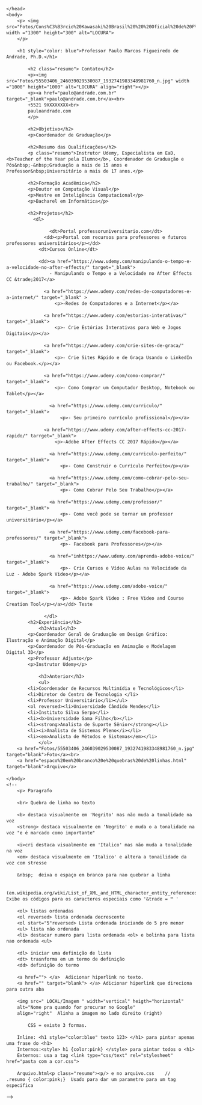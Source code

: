 <!DOCTYPE html>
<html lang="pt-br">
    <head>
        <meta charset="utf-8">
        <meta name="description" content="Currículo Professor Paulo Andrade">
        <title>Professor Paulo Marcos Figueiredo de Andrade, Ph.D.</title>
        <link type="text/css" rel='stylesheet' href='estilo.css'>
        <style>
            h2{color: aqua}
        </style>
        
    </head>
    <body>
        <p> <img src="Fotos/Cons%C3%B3rcio%20Kawasaki%20Brasil%20%20%20Oficial%20de%20F%C3%A1brica.png" width ="1300" height="300" alt="LOCURA">
        </p>
    
        <h1 style="color: blue">Professor Paulo Marcos Figueiredo de Andrade, Ph.D.</h1>

            <h2 class="resumo"> Contato</h2>
            <p><img src="Fotos/55503406_246039029530087_1932741983348981760_n.jpg" width ="1000" height="1000" alt="LOCURA" align="right"></p>
            <p><a href="paulo@andrade.com.br" target="_blank">paulo@andrade.com.br</a><br>
            +5521 9XXXXXXXX<br>
            pauloandrade.com
            </p>

            <h2>Objetivo</h2>
            <p>Coordenador de Graduação</p>

            <h2>Resumo das Qualificações</h2>
            <p class="resumo">Instrutor Udemy, Especialista em EaD, <b>Teacher of the Year pela Ilumno</b>, Coordenador de Graduação e Pós&nbsp;-&nbsp;Graduação a mais de 15 anos e Professor&nbsp;Universitário a mais de 17 anos.</p>

            <h2>Formação Acadêmica</h2>
            <p>Doutor em Computação Visual</p>
            <p>Mestre em Inteligência Computacional</p>
            <p>Bacharel em Informática</p>

            <h2>Projetos</h2>
              <dl>
        
                    <dt>Portal professoruniversitario.com</dt>
                  <dd><p>Portal com recursos para professores e futuros professores universitários</p></dd>
                <dt>Cursos Online</dt>
                  
                <dd><a href="https://www.udemy.com/manipulando-o-tempo-e-a-velocidade-no-after-effects/" target="_blank">
                    - Manipulando o Tempo e a Velocidade no After Effects CC &trade;2017</a>
                
                  <a href="https://www.udemy.com/redes-de-computadores-e-a-internet/" target="_blank" >
                      <p>-Redes de Computadores e a Internet</p></a>
                
                  <a href="https://www.udemy.com/estorias-interativas/" target="_blank">
                      <p>- Crie Estórias Interativas para Web e Jogos Digitais</p></a>    
                
                  <a href="https://www.udemy.com/crie-sites-de-graca/" target="_blank">
                      <p>- Crie Sites Rápido e de Graça Usando o LinkedIn ou Facebook.</p></a>
                    
                  <a href="https://www.udemy.com/como-comprar/" target="_blank">
                      <p>- Como Comprar um Computador Desktop, Notebook ou Tablet</p></a>
                
                    <a href="https://www.udemy.com/curriculo/" target="_blank">
                        <p>- Seu primeiro currículo profissional</p></a>
                
                  <a href="https://www.udemy.com/after-effects-cc-2017-rapido/" tarrget="_blank">
                      <p>-Adobe After Effects CC 2017 Rápido</p></a>
                    
                    <a href="https://www.udemy.com/curriculo-perfeito/" target="_blank">
                        <p>- Como Construir o Currículo Perfeito</p></a>
                
                    <a href="https://www.udemy.com/como-cobrar-pelo-seu-trabalho/" target="_blank">
                        <p>- Como Cobrar Pelo Seu Trabalho</p></a>
                
                    <a href="https://www.udemy.com/professor/" target="_blank">
                        <p>- Como você pode se tornar um professor universitário</p></a>
                
                    <a href="https://www.udemy.com/facebook-para-professores/" target="_blank">
                        <p>- Facebook para Professores</p></a>
                
                    <a href="inhttps://www.udemy.com/aprenda-adobe-voice/" target="_blank">
                        <p>- Crie Cursos e Vídeo Aulas na Velocidade da Luz - Adobe Spark Video</p></a>
                
                    <a href="https://www.udemy.com/adobe-voice/" target="_blank">
                        <p>- Adobe Spark Video : Free Video and Course Creation Tool</p></a></dd> Teste

                  </dl>
            <h2>Experiência</h2> 
                <h3>Atual</h3>
            <p>Coordenador Geral de Graduação em Design Gráfico: Ilustração e Animação Digital</p>
            <p>Coordenador de Pós-Graduação em Animação e Modelagem Digital 3D</p>
            <p>Professor Adjunto</p>
            <p>Instrutor Udemy</p>

                <h3>Anterior</h3>
                <ul>
            <li>Coordenador de Recursos Multimídia e Tecnológicos</li>
            <li>Diretor do Centro de Tecnologia </li>
            <li>Professor Universitário</li></ul>
            <ol reversed><li>Universidade Cândido Mendes</li>
            <li>Instituto Silva Serpa</li>
            <li><b>Universidade Gama Filho</b></li>
            <li><strong>Analista de Suporte Sênior</strong></li>
            <li><i>Analista de Sistemas Pleno</i></li>
            <li><em>Analista de Métodos e Sistemas</em></li>
                </ol>
        <a href="Fotos/55503406_246039029530087_1932741983348981760_n.jpg" target="blank">Foto</a><br>
        <a href="espaco%20em%20branco%20e%20quebras%20de%20linhas.html" target="blank">Arquivo</a>
        
    </body>
    <!-- 
        <p> Paragrafo
        
        <br> Quebra de linha no texto
        
        <b> destaca visualmente em 'Negrito' mas não muda a tonalidade na voz
        <strong> destaca visualmente em 'Negrito' e muda o a tonalidade na voz "e é marcado como importante"

        <i>cri destaca visualmente em 'Italico' mas não muda a tonalidade na voz
        <em> destaca visualmente em 'Italico' e altera a tonailidade da voz com stresse

        &nbsp;  deixa o espaço em branco para nao quebrar a linha

        (en.wikipedia.org/wiki/List_of_XML_and_HTML_character_entity_references) Exibe os códigos para os caracteres especiais como '&trade = ™ '

        <ol> listas ordenadas
        <ol reversed> lista ordenada decrescente
        <ol start="5"reversed> Lista ordenada iniciando do 5 pro menor
        <ul> lista não ordenada
        <li> destacar numero para lista ordenada <ol> e bolinha para lista nao ordenada <ul>

        <dl> iniciar uma definição de lista
        <dt> trasnforma em um termo de definição
        <dd> definição do termo

        <a href=""> </a>  Adicionar hiperlink no texto.
        <a href="" target="blank"> </a> Adicionar hiperlink que direciona para outra aba

        <img src=" LOCAL/Imagem " width="vertical" heigth="horizontal"
        alt="Nome pra quando for procurar no Google"
        align="right"  Alinha a imagem no lado direito (right)

            CSS = existe 3 formas.
        
        Inline: <h1 style="color:blue" texto 123> </h1> para pintar apenas uma frase do <h1>
        Internos:<style> h1 {color:pink} </style> para pintar todos o <h1>
        Externos: usa a tag <link type="css/text" rel="stylesheet" href="pasta com a cor.css">

        Arquivo.html<p class="resumo"><p/> e no arquivo.css    //     .resumo { color:pink;}  Usado para dar um parametro para um tag especifica

        

-->
</html> 
